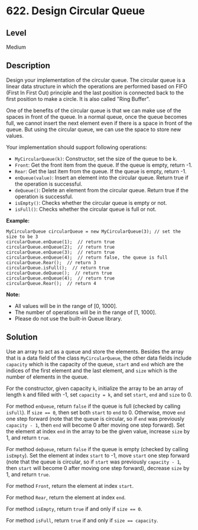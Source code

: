 # 622. Design Circular Queue
## Level
Medium

## Description
Design your implementation of the circular queue. The circular queue is a linear data structure in which the operations are performed based on FIFO (First In First Out) principle and the last position is connected back to the first position to make a circle. It is also called "Ring Buffer".

One of the benefits of the circular queue is that we can make use of the spaces in front of the queue. In a normal queue, once the queue becomes full, we cannot insert the next element even if there is a space in front of the queue. But using the circular queue, we can use the space to store new values.

Your implementation should support following operations:

* `MyCircularQueue(k)`: Constructor, set the size of the queue to be k.
* `Front`: Get the front item from the queue. If the queue is empty, return -1.
* `Rear`: Get the last item from the queue. If the queue is empty, return -1.
* `enQueue(value)`: Insert an element into the circular queue. Return true if the operation is successful.
* `deQueue()`: Delete an element from the circular queue. Return true if the operation is successful.
* `isEmpty()`: Checks whether the circular queue is empty or not.
* `isFull()`: Checks whether the circular queue is full or not.

**Example:**
```
MyCircularQueue circularQueue = new MyCircularQueue(3); // set the size to be 3
circularQueue.enQueue(1);  // return true
circularQueue.enQueue(2);  // return true
circularQueue.enQueue(3);  // return true
circularQueue.enQueue(4);  // return false, the queue is full
circularQueue.Rear();  // return 3
circularQueue.isFull();  // return true
circularQueue.deQueue();  // return true
circularQueue.enQueue(4);  // return true
circularQueue.Rear();  // return 4
```

**Note:**

* All values will be in the range of [0, 1000].
* The number of operations will be in the range of [1, 1000].
* Please do not use the built-in Queue library.

## Solution
Use an array to act as a queue and store the elements. Besides the array that is a data field of the class `MyCircularQueue`, the other data fields include `capacity` which is the capacity of the queue, `start` and `end` which are the indices of the first element and the last element, and `size` which is the number of elements in the queue.

For the constructor, given capacity `k`, initialize the array to be an array of length `k` and filled with -1, set `capacity = k`, and set `start`, `end` and `size` to 0.

For method `enQueue`, return `false` if the queue is full (checked by calling `isFull`). If `size == 0`, then set both `start` to `end` to 0. Otherwise, move `end` one step forward (note that the queue is circular, so if `end` was previously `capacity - 1`, then `end` will become 0 after moving one step forward). Set the element at index `end` in the array to be the given value, increase `size` by 1, and return `true`.

For method `deQueue`, return `false` if the queue is empty (checked by calling `isEmpty`). Set the element at index `start` to -1, move `start` one step forward (note that the queue is circular, so if `start` was previously `capacity - 1`, then `start` will become 0 after moving one step forward), decrease `size` by 1, and return `true`.

For method `Front`, return the element at index `start`.

For method `Rear`, return the element at index `end`.

For method `isEmpty`, return `true` if and only if `size == 0`.

For method `isFull`, return `true` if and only if `size == capacity`.
